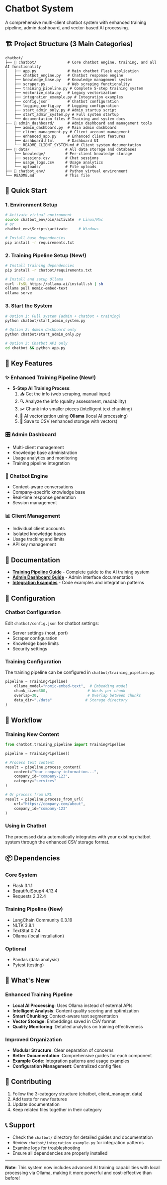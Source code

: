 # Chatbot System

A comprehensive multi-client chatbot system with enhanced training pipeline, admin dashboard, and vector-based AI processing.

## 🏗️ Project Structure (3 Main Categories)

```
chatbot/
├── 📁 chatbot/              # Core chatbot engine, training, and all AI functionality
│   ├── app.py              # Main chatbot Flask application
│   ├── chatbot_engine.py   # Chatbot response engine
│   ├── knowledge_base.py   # Knowledge management system
│   ├── scraper.py          # Web scraping functionality
│   ├── training_pipeline.py # Complete 5-step training system
│   ├── vectorize_data.py   # Legacy vectorization
│   ├── integration_example.py # Integration examples
│   ├── config.json         # Chatbot configuration
│   ├── logging_config.py   # Logging configuration
│   ├── start_admin_only.py # Admin startup script
│   ├── start_admin_system.py # Full system startup
│   └── documentation files # Training and system docs
├── 📁 admin_dashboard/      # Admin dashboard and management tools
│   ├── admin_dashboard.py  # Main admin dashboard
│   ├── client_management.py # Client account management
│   ├── enhanced_app.py     # Enhanced client features
│   ├── dashboard.html      # Dashboard UI
│   └── README_CLIENT_SYSTEM.md # Client system documentation
├── 📁 data/                # All data storage and databases
│   ├── knowledge/         # Per-client knowledge storage
│   ├── sessions.csv       # Chat sessions
│   ├── usage_logs.csv     # Usage analytics
│   └── uploads/           # File uploads
├── 📁 chatbot_env/         # Python virtual environment
└── README.md              # This file
```

## 🚀 Quick Start

### 1. Environment Setup
```bash
# Activate virtual environment
source chatbot_env/bin/activate  # Linux/Mac
# or
chatbot_env\Scripts\activate     # Windows

# Install base dependencies
pip install -r requirements.txt
```

### 2. Training Pipeline Setup (New!)
```bash
# Install training dependencies
pip install -r chatbot/requirements.txt

# Install and setup Ollama
curl -fsSL https://ollama.ai/install.sh | sh
ollama pull nomic-embed-text
ollama serve
```

### 3. Start the System
```bash
# Option 1: Full system (admin + chatbot + training)
python chatbot/start_admin_system.py

# Option 2: Admin dashboard only
python chatbot/start_admin_only.py

# Option 3: Chatbot API only
cd chatbot && python app.py
```

## 🎯 Key Features

### ✨ Enhanced Training Pipeline (New!)
- **5-Step AI Training Process**:
  1. 📥 Get the info (web scraping, manual input)
  2. 🔍 Analyze the info (quality assessment, readability)
  3. ✂️ Chunk into smaller pieces (intelligent text chunking)
  4. 🤖 AI vectorization using **Ollama** (local AI processing)
  5. 💾 Save to CSV (enhanced storage with vectors)

### 🎛️ Admin Dashboard
- Multi-client management
- Knowledge base administration
- Usage analytics and monitoring
- Training pipeline integration

### 💬 Chatbot Engine
- Context-aware conversations
- Company-specific knowledge base
- Real-time response generation
- Session management

### 📊 Client Management
- Individual client accounts
- Isolated knowledge bases
- Usage tracking and limits
- API key management

## 📖 Documentation

- **[Training Pipeline Guide](chatbot/TRAINING_PIPELINE_README.md)** - Complete guide to the AI training system
- **[Admin Dashboard Guide](chatbot/ADMIN_DASHBOARD_README.md)** - Admin interface documentation
- **[Integration Examples](chatbot/integration_example.py)** - Code examples and integration patterns

## 🔧 Configuration

### Chatbot Configuration
Edit `chatbot/config.json` for chatbot settings:
- Server settings (host, port)
- Scraper configuration
- Knowledge base limits
- Security settings

### Training Configuration
The training pipeline can be configured in `chatbot/training_pipeline.py`:
```python
pipeline = TrainingPipeline(
    ollama_model="nomic-embed-text",  # Embedding model
    chunk_size=300,                  # Words per chunk
    overlap=30,                      # Overlap between chunks
    data_dir="./data"               # Storage directory
)
```

## 🔄 Workflow

### Training New Content
```python
from chatbot.training_pipeline import TrainingPipeline

pipeline = TrainingPipeline()

# Process text content
result = pipeline.process_content(
    content="Your company information...",
    company_id="company-123",
    category="services"
)

# Or process from URL
result = pipeline.process_from_url(
    url="https://company.com/about",
    company_id="company-123"
)
```

### Using in Chatbot
The processed data automatically integrates with your existing chatbot system through the enhanced CSV storage format.

## 📦 Dependencies

### Core System
- Flask 3.1.1
- BeautifulSoup4 4.13.4
- Requests 2.32.4

### Training Pipeline (New)
- LangChain Community 0.3.19
- NLTK 3.8.1
- TextStat 0.7.4
- Ollama (local installation)

### Optional
- Pandas (data analysis)
- Pytest (testing)

## 🌟 What's New

### Enhanced Training Pipeline
- **Local AI Processing**: Uses Ollama instead of external APIs
- **Intelligent Analysis**: Content quality scoring and optimization
- **Smart Chunking**: Context-aware text segmentation
- **Vector Storage**: Embeddings saved in CSV format
- **Quality Monitoring**: Detailed analytics on training effectiveness

### Improved Organization
- **Modular Structure**: Clear separation of concerns
- **Better Documentation**: Comprehensive guides for each component
- **Example Code**: Integration patterns and usage examples
- **Configuration Management**: Centralized config files

## 🤝 Contributing

1. Follow the 3-category structure (chatbot, client_manager, data)
2. Add tests for new features
3. Update documentation
4. Keep related files together in their category

## 📞 Support

- Check the `chatbot/` directory for detailed guides and documentation
- Review `chatbot/integration_example.py` for integration patterns
- Examine logs for troubleshooting
- Ensure all dependencies are properly installed

---

**Note**: This system now includes advanced AI training capabilities with local processing via Ollama, making it more powerful and cost-effective than before!